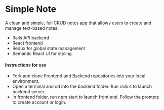# Simple Note
A clean and simple, full CRUD notes app that allows users to create and manage text-based notes. 

* Rails API backend 
* React frontend 
* Redux for global state management 
* Semantic React UI for styling


#### Instructions for use
* Fork and clone Frontend and Backend repositories into your local environment. 
* Open a terminal and cd into the backend folder. Run rails s to launch backend server. 
* In frontend folder, run npm start to launch front end. Follow the prompts to create account or login. 

